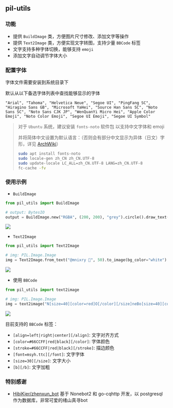 ## pil-utils


### 功能

- 提供 `BuildImage` 类，方便图片尺寸修改、添加文字等操作
- 提供 `Text2Image` 类，方便实现文字转图，支持少量 `BBCode` 标签
- 文字支持多种字体切换，能够支持 `emoji`
- 添加文字自动调节字体大小


### 配置字体

字体文件需要安装到系统目录下

默认从以下备选字体列表中查找能够显示的字体

```
"Arial", "Tahoma", "Helvetica Neue", "Segoe UI", "PingFang SC", "Hiragino Sans GB", "Microsoft YaHei", "Source Han Sans SC", "Noto Sans SC", "Noto Sans CJK JP", "WenQuanYi Micro Hei", "Apple Color Emoji", "Noto Color Emoji", "Segoe UI Emoji", "Segoe UI Symbol"
```


> 对于 `Ubuntu` 系统，建议安装 `fonts-noto` 软件包 以支持中文字体和 emoji
>
> 并将简体中文设置为默认语言：（否则会有部分中文显示为异体（日文）字形，详见 [ArchWiki](https://wiki.archlinux.org/title/Localization_(%E7%AE%80%E4%BD%93%E4%B8%AD%E6%96%87)/Simplified_Chinese_(%E7%AE%80%E4%BD%93%E4%B8%AD%E6%96%87)#%E4%BF%AE%E6%AD%A3%E7%AE%80%E4%BD%93%E4%B8%AD%E6%96%87%E6%98%BE%E7%A4%BA%E4%B8%BA%E5%BC%82%E4%BD%93%EF%BC%88%E6%97%A5%E6%96%87%EF%BC%89%E5%AD%97%E5%BD%A2)）
> ```bash
> sudo apt install fonts-noto
> sudo locale-gen zh_CN zh_CN.UTF-8
> sudo update-locale LC_ALL=zh_CN.UTF-8 LANG=zh_CN.UTF-8
> fc-cache -fv
> ```


### 使用示例


- `BuildImage`

```python
from pil_utils import BuildImage

# output: BytesIO
output = BuildImage.new("RGBA", (200, 200), "grey").circle().draw_text((0, 0, 200, 200), "测试test😂").save_png()
```

![](https://s2.loli.net/2023/02/17/oOjw9sSbfDAJvYr.png)


- `Text2Image`

```python
from pil_utils import Text2Image

# img: PIL.Image.Image
img = Text2Image.from_text("@mnixry 🤗", 50).to_image(bg_color="white")
```

![](https://s2.loli.net/2023/02/06/aJTqGwzvsVBSO8H.png)


- 使用 `BBCode`

```python
from pil_utils import text2image

# img: PIL.Image.Image
img = text2image("N[size=40][color=red]O[/color][/size]neBo[size=40][color=blue]T[/color][/size]\n[align=center]太强啦[/align]")
```

![](https://s2.loli.net/2023/02/06/Hfwj67QoVAatexN.png)


目前支持的 `BBCode` 标签：
- `[align=left|right|center][/align]`: 文字对齐方式
- `[color=#66CCFF|red|black][/color]`: 字体颜色
- `[stroke=#66CCFF|red|black][/stroke]`: 描边颜色
- `[font=msyh.ttc][/font]`: 文字字体
- `[size=30][/size]`: 文字大小
- `[b][/b]`: 文字加粗


### 特别感谢

- [HibiKier/zhenxun_bot](https://github.com/HibiKier/zhenxun_bot) 基于 Nonebot2 和 go-cqhttp 开发，以 postgresql 作为数据库，非常可爱的绪山真寻bot
